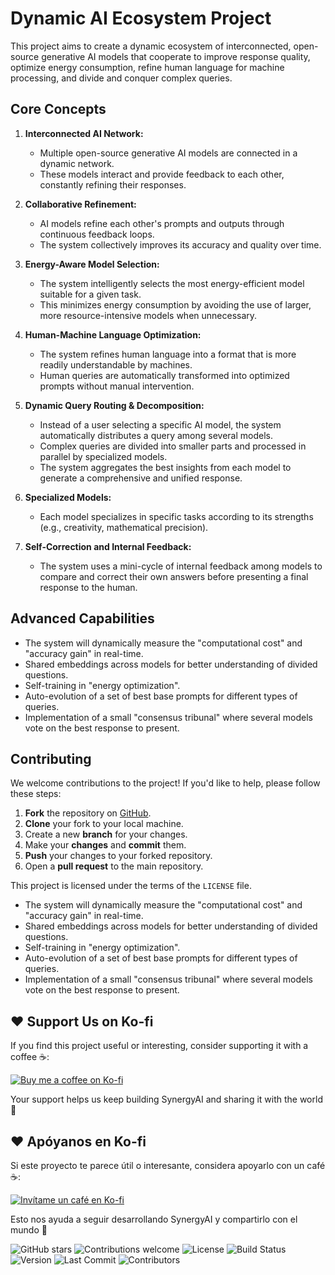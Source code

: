 # Dynamic AI Ecosystem Project

This project aims to create a dynamic ecosystem of interconnected, open-source generative AI models that cooperate to improve response quality, optimize energy consumption, refine human language for machine processing, and divide and conquer complex queries.

## Core Concepts

1.  **Interconnected AI Network:**
    *   Multiple open-source generative AI models are connected in a dynamic network.
    *   These models interact and provide feedback to each other, constantly refining their responses.

2.  **Collaborative Refinement:**
    *   AI models refine each other's prompts and outputs through continuous feedback loops.
    *   The system collectively improves its accuracy and quality over time.

3.  **Energy-Aware Model Selection:**
    *   The system intelligently selects the most energy-efficient model suitable for a given task.
    *   This minimizes energy consumption by avoiding the use of larger, more resource-intensive models when unnecessary.

4.  **Human-Machine Language Optimization:**
    *   The system refines human language into a format that is more readily understandable by machines.
    *   Human queries are automatically transformed into optimized prompts without manual intervention.

5.  **Dynamic Query Routing & Decomposition:**
    *   Instead of a user selecting a specific AI model, the system automatically distributes a query among several models.
    *   Complex queries are divided into smaller parts and processed in parallel by specialized models.
    *   The system aggregates the best insights from each model to generate a comprehensive and unified response.

6. **Specialized Models:**
    * Each model specializes in specific tasks according to its strengths (e.g., creativity, mathematical precision).

7. **Self-Correction and Internal Feedback:**
    *   The system uses a mini-cycle of internal feedback among models to compare and correct their own answers before presenting a final response to the human.

## Advanced Capabilities

*   The system will dynamically measure the "computational cost" and "accuracy gain" in real-time.
*   Shared embeddings across models for better understanding of divided questions.
*   Self-training in "energy optimization".
*   Auto-evolution of a set of best base prompts for different types of queries.
*   Implementation of a small "consensus tribunal" where several models vote on the best response to present.

## Contributing

We welcome contributions to the project! If you'd like to help, please follow these steps:

1.  **Fork** the repository on [GitHub](https://github.com/your-username/your-repository).
2.  **Clone** your fork to your local machine.
3.  Create a new **branch** for your changes.
4.  Make your **changes** and **commit** them.
5.  **Push** your changes to your forked repository.
6.  Open a **pull request** to the main repository.

This project is licensed under the terms of the `LICENSE` file.

* The system will dynamically measure the "computational cost" and "accuracy gain" in real-time.
* Shared embeddings across models for better understanding of divided questions.
* Self-training in "energy optimization".
* Auto-evolution of a set of best base prompts for different types of queries.
* Implementation of a small "consensus tribunal" where several models vote on the best response to present.

## ❤️ Support Us on Ko-fi

If you find this project useful or interesting, consider supporting it with a coffee ☕:

[![Buy me a coffee on Ko-fi](https://ko-fi.com/img/githubbutton_sm.svg)](https://ko-fi.com/novaipal)

Your support helps us keep building SynergyAI and sharing it with the world 🚀


## ❤️ Apóyanos en Ko-fi

Si este proyecto te parece útil o interesante, considera apoyarlo con un café ☕:

[![Invítame un café en Ko-fi](https://ko-fi.com/img/githubbutton_sm.svg)](https://ko-fi.com/novaipal)

Esto nos ayuda a seguir desarrollando SynergyAI y compartirlo con el mundo 🚀

![GitHub stars](https://img.shields.io/github/stars/githubmoore/SynergyAI)
![Contributions welcome](https://img.shields.io/badge/contributions-welcome-brightgreen.svg)
![License](https://img.shields.io/github/license/githubmoore/SynergyAI)
![Build Status](https://img.shields.io/github/workflow/status/githubmoore/SynergyAI/CI)
![Version](https://img.shields.io/github/v/release/githubmoore/SynergyAI)
![Last Commit](https://img.shields.io/github/last-commit/githubmoore/SynergyAI)
![Contributors](https://img.shields.io/github/contributors/githubmoore/SynergyAI)


